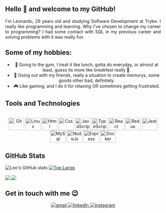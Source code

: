 ## Hello 👋 and welcome to my GitHub!

<div align="justify">
	I'm Leonardo, 29 years old and studying Software Development at Trybe. I really like programming and learning.
	Why I've chosen to change my career to programming? I had some contact with SQL in my previous career and solving problems with it was really fun.

## Some of my hobbies:

<ul align="center">
	<li>💪 Going to the gym, I treat it like lunch, gotta do everyday, or almost at least, guess its more like breakfest really 🤣.</li>
	<li>🎉 Going out with my friends, really a situation to create memorys, some goods other bad, definitely.</li>
	<li>🎮 Like gaming, and I do it for relaxing OR sometimes getting frustrated.</li>
</ul>

## Tools and Technologies

<div style="display: inline_block" align="center"><br>
  <img align="center" alt="Git" height="40" width="50" src="https://cdn.jsdelivr.net/gh/devicons/devicon/icons/git/git-original.svg"> 
  <img align="center" alt="Linux" height="40" width="50" src="https://cdn.jsdelivr.net/gh/devicons/devicon/icons/linux/linux-original.svg">
  <img align="center" alt="Html" height="40" width="50" src="https://cdn.jsdelivr.net/gh/devicons/devicon/icons/html5/html5-plain-wordmark.svg">
  <img align="center" alt="Css" height="40" width="50" src="https://cdn.jsdelivr.net/gh/devicons/devicon/icons/css3/css3-plain-wordmark.svg">
  <img align="center" alt="JavaScript" height="40" width="50" src="https://cdn.jsdelivr.net/gh/devicons/devicon/icons/javascript/javascript-original.svg">
  <img align="center" alt="TypeScript" height="40" width="50" src="https://cdn.jsdelivr.net/gh/devicons/devicon/icons/typescript/typescript-original.svg">
  <img align="center" alt="React" height="40" width="50" src="https://cdn.jsdelivr.net/gh/devicons/devicon/icons/react/react-original-wordmark.svg">
  <img align="center" alt="Redux" height="40" width="50" src="https://cdn.jsdelivr.net/gh/devicons/devicon/icons/redux/redux-original.svg">
  <img align="center" alt="Jest" height="40" width="50" src="https://cdn.jsdelivr.net/gh/devicons/devicon/icons/jest/jest-plain.svg">
  <img align="center" alt="MySql" height="40" width="50" src="https://cdn.jsdelivr.net/gh/devicons/devicon/icons/mysql/mysql-original-wordmark.svg">
  <img align="center" alt="NodeJs" height="40" width="50" src="https://cdn.jsdelivr.net/gh/devicons/devicon/icons/nodejs/nodejs-original.svg">
  <img align="center" alt="Express" height="40" width="50" src="https://cdn.jsdelivr.net/gh/devicons/devicon/icons/express/express-original.svg">
  <img align="center" alt="Docker" height="40" width="50" src="https://cdn.jsdelivr.net/gh/devicons/devicon/icons/docker/docker-plain-wordmark.svg">
</div>

## GitHub Stats

![Leo's GitHub stats](https://github-readme-stats.vercel.app/api?username=leozanette&show_icons=true&theme=transparent)
[![Top Langs](https://github-readme-stats.vercel.app/api/top-langs/?username=leozanette&layout=compact)](https://github.com/anuraghazra/github-readme-stats)
	
<a href="https://github.com/anuraghazra/github-readme-stats">
  <img align="center" src="https://github-readme-stats.vercel.app/api/?username=leozanette&repo=github-readme-stats" />
</a>
<a href="https://github.com/anuraghazra/convoychat">
  <img align="center" src="https://github-readme-stats.vercel.app/api/top-langs/?username=leozanette&repo=convoychat" />
</a>
	
## Get in touch with me 😉

<div align="center">
  <a href="mailto:leonardobzanette@gmail.com" target="_blank">
    <img alt="gmail" src="https://img.shields.io/badge/-Gmail-%23333?style=for-the-badge&logo=gmail&logoColor=white" />
  </a>
  <a href="https://www.linkedin.com/in/leonardo-zanette/" target="_blank">
    <img alt="linkedIn" src="https://img.shields.io/badge/-LinkedIn-%230077B5?style=for-the-badge&logo=linkedin&logoColor=white" />
  </a>
  <a href="https://instagram.com/leonardobzanette/" target="_blank">
    <img alt="instagram" src="https://img.shields.io/badge/-Instagram-%23E4405F?style=for-the-badge&logo=instagram&logoColor=white" />
  </a>
</div>
